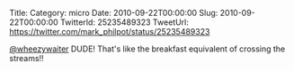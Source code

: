 Title: 
Category: micro
Date: 2010-09-22T00:00:00
Slug: 2010-09-22T00:00:00
TwitterId: 25235489323
TweetUrl: https://twitter.com/mark_philpot/status/25235489323

[@wheezywaiter](https://twitter.com/wheezywaiter) DUDE! That's like the breakfast equivalent of crossing the streams!!